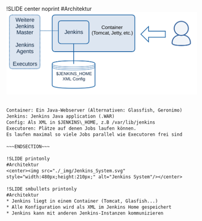 !SLIDE center noprint
#Architektur
<img src="./_img/Jenkins_System.svg" alt="Jenkins System"/>

~~~SECTION:notes~~~

Container: Ein Java-Webserver (Alternativen: Glassfish, Geronimo)  
Jenkins: Jenkins Java application (.WAR)  
Config: Als XML in $JENKINS\_HOME, z.B /var/lib/jenkins
Executoren: Plätze auf denen Jobs laufen können.
Es laufen maximal so viele Jobs parallel wie Executoren frei sind

~~~ENDSECTION~~~

!SLIDE printonly
#Architektur
<center><img src="./_img/Jenkins_System.svg" style="width:480px;height:210px;" alt="Jenkins System"/></center>

!SLIDE smbullets printonly
#Architektur
* Jenkins liegt in einem Container (Tomcat, Glasfish...)
* Alle Konfiguration wird als XML im Jenkins Home gespeichert
* Jenkins kann mit anderen Jenkins-Instanzen kommunizieren

